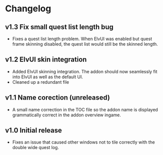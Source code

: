 Changelog
=========

## v1.3 Fix small quest list length bug

- Fixes a quest list length problem. When ElvUI was enabled but quest frame skinning disabled, the quest list would still be the skinned length.

## v1.2 ElvUI skin integration

- Added ElvUI skinning integration. The addon should now seamlessly fit into ElvUI as well as the default UI.
- Cleaned up a redundant file

## v1.1 Name corection (unreleased)

- A small name correction in the TOC file so the addon name is displayed grammatically correct in the addon overview ingame.

## v1.0 Initial release

- Fixes an issue that caused other windows not to tile correctly with the double wide quest log.